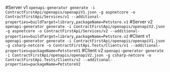 #Server v1
`openapi-generator generate -i ContractFirstApi/openapis/openapiV1.json -g aspnetcore -o ContractFirstApi/Services/v1 --additional-properties=buildTarget=library,packageName=Petstore.v1`
#Server v2
`openapi-generator generate -i ContractFirstApi/openapis/openapiV2.json -g aspnetcore -o ContractFirstApi/Services/v2 --additional-properties=buildTarget=library,packageName=Petstore.v2`
#Client v1
`openapi-generator generate -i ContractFirstApi/openapis/openapiV1.json -g csharp-netcore -o ContractFirstApi.Tests/Clients/v1 --additional-properties=packageName=PetstoreV1`
#Client v2
`openapi-generator generate -i ContractFirstApi/openapis/openapiV2.json -g csharp-netcore -o ContractFirstApi.Tests/Clients/v2 --additional-properties=packageName=PetstoreV2`